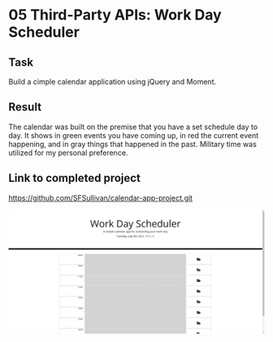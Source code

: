 # 05 Third-Party APIs: Work Day Scheduler

## Task

Build a cimple calendar application using jQuery and Moment.

## Result

The calendar was built on the premise that you have a set schedule day to day. It shows in green events you have coming up, in red the current event happening, and in gray things that happened in the past. Military time was utilized for my personal preference.

## Link to completed project

https://github.com/SFSullivan/calendar-app-project.git

![Alt text](/assets/images/Work%20Day%20Scheduler%20Screenshot.JPG)